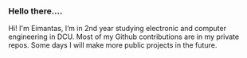 ### Hello there....

Hi! I'm Eimantas, I’m in 2nd year studying electronic and computer engineering in DCU. Most of my Github contributions are in my private repos. Some days I will make more public projects in the future.

